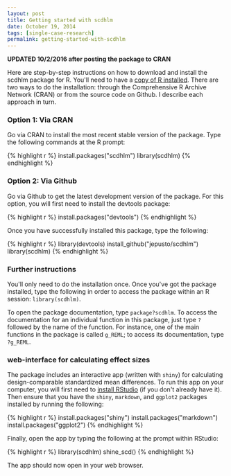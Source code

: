```yaml
---
layout: post
title: Getting started with scdhlm
date: October 19, 2014
tags: [single-case-research]
permalink: getting-started-with-scdhlm
---
```


**UPDATED 10/2/2016 after posting the package to CRAN**

Here are step-by-step instructions on how to download and install the scdhlm package for R. You'll need to have a [copy of R installed](http://cran.us.r-project.org/). There are two ways to do the installation: through the Comprehensive R Archive Network (CRAN) or from the source code on Github. I describe each approach in turn.

### Option 1: Via CRAN

Go via CRAN to install the most recent stable version of the package. Type the following commands at the R prompt:


{% highlight r %}
install.packages("scdhlm")
library(scdhlm)
{% endhighlight %}

### Option 2: Via Github

Go via Github to get the latest development version of the package. For this option, you will first need to install the devtools package:


{% highlight r %}
install.packages("devtools")
{% endhighlight %}

Once you have successfully installed this package, type the following:


{% highlight r %}
library(devtools)
install_github("jepusto/scdhlm")
library(scdhlm)
{% endhighlight %}

### Further instructions

You'll only need to do the installation once. Once you've got the package installed, type the following in order to access the package within an R session: `library(scdhlm)`. 

To open the package documentation, type `package?scdhlm`. To access the documentation for an individual function in this package, just type `?` followed by the name of the function. For instance, one of the main functions in the package is called `g_REML`; to access its documentation, type `?g_REML`.

### web-interface for calculating effect sizes

The package includes an interactive app (written with `shiny`) for calculating design-comparable standardized mean differences. To run this app on your computer, you will first need to [install RStudio](https://www.rstudio.com/products/rstudio/download/) (if you don't already have it). Then ensure that you have the `shiny`, `markdown`, and `ggplot2` packages installed by running the following:  

{% highlight r %}
install.packages("shiny")
install.packages("markdown")
install.packages("ggplot2")
{% endhighlight %}

Finally, open the app by typing the following at the prompt within RStudio:

{% highlight r %}
library(scdhlm)
shine_scd()
{% endhighlight %}

The app should now open in your web browser. 
